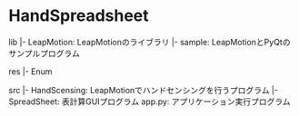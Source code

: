 # HandSpreadsheet
lib
  |- LeapMotion: LeapMotionのライブラリ
  |- sample: LeapMotionとPyQtのサンプルプログラム
   
res
  |- Enum
  
src
  |- HandScensing: LeapMotionでハンドセンシングを行うプログラム
  |- SpreadSheet: 表計算GUIプログラム
  app.py: アプリケーション実行プログラム
   
